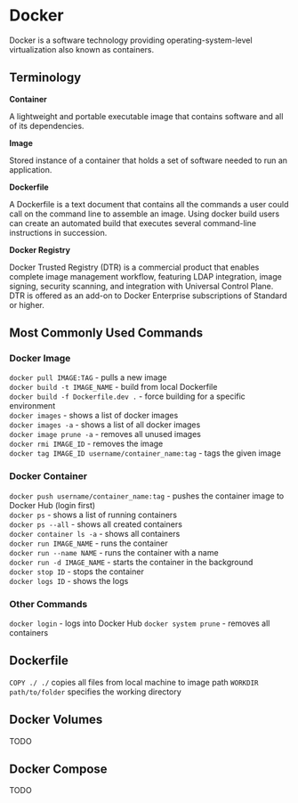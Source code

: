 # Docker

Docker is a software technology providing operating-system-level virtualization also known as containers.

## Terminology

**Container**

A lightweight and portable executable image that contains software and all of its dependencies.

**Image**

Stored instance of a container that holds a set of software needed to run an application.

**Dockerfile**

A Dockerfile is a text document that contains all the commands a user could call on the command line to assemble an image. Using docker build users can create an automated build that executes several command-line instructions in succession.

**Docker Registry**

Docker Trusted Registry (DTR) is a commercial product that enables complete image management workflow, featuring LDAP integration, image signing, security scanning, and integration with Universal Control Plane. DTR is offered as an add-on to Docker Enterprise subscriptions of Standard or higher.

## Most Commonly Used Commands

### Docker Image

`docker pull IMAGE:TAG` - pulls a new image\
`docker build -t IMAGE_NAME` - build from local Dockerfile\
`docker build -f Dockerfile.dev .` - force building for a specific environment\
`docker images` - shows a list of docker images\
`docker images -a` - shows a list of all docker images\
`docker image prune -a` - removes all unused images\
`docker rmi IMAGE_ID` - removes the image\
`docker tag IMAGE_ID username/container_name:tag` - tags the given image

### Docker Container

`docker push username/container_name:tag` - pushes the container image to Docker Hub (login first)\
`docker ps` - shows a list of running containers\
`docker ps --all` - shows all created containers\
`docker container ls -a` - shows all containers\
`docker run IMAGE_NAME` - runs the container\
`docker run --name NAME` - runs the container with a name\
`docker run -d IMAGE_NAME` - starts the container in the background\
`docker stop ID` - stops the container\
`docker logs ID` - shows the logs

### Other Commands

`docker login` - logs into Docker Hub
`docker system prune` - removes all containers

## Dockerfile

`COPY ./ ./` copies all files from local machine to image path
`WORKDIR path/to/folder` specifies the working directory

## Docker Volumes

TODO

## Docker Compose

TODO
